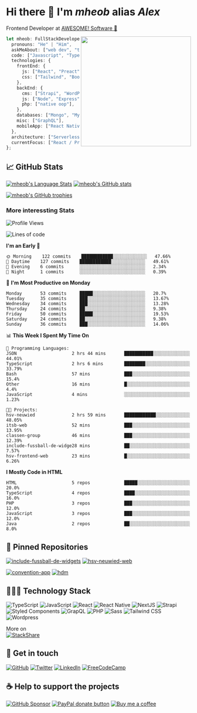 # Hi there 👋 I'm _mheob_ alias _Alex_

Frontend Developer at [AWESOME! Software 🚀](https://awesome-software.de/)

<img align='right' src="https://media.giphy.com/media/M9gbBd9nbDrOTu1Mqx/giphy.gif" width="300">

```ts
let mheob: FullStackDeveloper = {
  pronouns: "He" | "Him",
  askMeAbout: ["web dev", "tech", "soccer", "open source"],
  code: ["Javascript", "Typescript", "PHP"],
  technologies: {
    frontEnd: {
      js: ["React", "Preact", "NextJS"],
      css: ["Tailwind", "Bootstrap", "Styled-Components"],
    },
    backEnd: {
      cms: ["Strapi", "WordPress", "Craft CMS"],
      js: ["Node", "Express"],
      php: ["native oop"],
    },
    databases: ["Mongo", "MySql", "SQLite"],
    misc: ["GraphQL"],
    mobileApp: ["React Native"],
  },
  architecture: ["Serverless", "PWA", "SPA"],
  currentFocus: ["React / Preact", "open source"],
};
```

## 📈 GitHub Stats

[![mheob's Language Stats](https://github-readme-stats.vercel.app/api/top-langs/?username=mheob&langs_count=3&hide=c%23,css,html,java,inno%20setup,shell&theme=nord)](https://github.com/mheob)
[![mheob's GitHub stats](https://github-readme-stats.vercel.app/api?username=mheob&show_icons=true&include_all_commits=true&line_height=27&theme=nord)](https://github.com/mheob)

[![mheob's GitHub trophies](https://github-profile-trophy.vercel.app/?username=mheob&theme=nord)](https://github.com/mheob)

### More interessting Stats

<!--START_SECTION:waka-->
![Profile Views](http://img.shields.io/badge/Profile%20Views-71-blue)

![Lines of code](https://img.shields.io/badge/From%20Hello%20World%20I%27ve%20Written-614121%20lines%20of%20code-blue)

**I'm an Early 🐤** 

```text
🌞 Morning    122 commits    ████████████░░░░░░░░░░░░░   47.66% 
🌆 Daytime    127 commits    ████████████░░░░░░░░░░░░░   49.61% 
🌃 Evening    6 commits      ░░░░░░░░░░░░░░░░░░░░░░░░░   2.34% 
🌙 Night      1 commits      ░░░░░░░░░░░░░░░░░░░░░░░░░   0.39%

```
📅 **I'm Most Productive on Monday** 

```text
Monday       53 commits     █████░░░░░░░░░░░░░░░░░░░░   20.7% 
Tuesday      35 commits     ███░░░░░░░░░░░░░░░░░░░░░░   13.67% 
Wednesday    34 commits     ███░░░░░░░░░░░░░░░░░░░░░░   13.28% 
Thursday     24 commits     ██░░░░░░░░░░░░░░░░░░░░░░░   9.38% 
Friday       50 commits     █████░░░░░░░░░░░░░░░░░░░░   19.53% 
Saturday     24 commits     ██░░░░░░░░░░░░░░░░░░░░░░░   9.38% 
Sunday       36 commits     ███░░░░░░░░░░░░░░░░░░░░░░   14.06%

```


📊 **This Week I Spent My Time On** 

```text
💬 Programming Languages: 
JSON                     2 hrs 44 mins       ███████████░░░░░░░░░░░░░░   44.01% 
TypeScript               2 hrs 6 mins        ████████░░░░░░░░░░░░░░░░░   33.79% 
Bash                     57 mins             ███░░░░░░░░░░░░░░░░░░░░░░   15.4% 
Other                    16 mins             █░░░░░░░░░░░░░░░░░░░░░░░░   4.4% 
JavaScript               4 mins              ░░░░░░░░░░░░░░░░░░░░░░░░░   1.23%

🐱‍💻 Projects: 
hsv-neuwied              2 hrs 59 mins       ████████████░░░░░░░░░░░░░   48.05% 
itsb-web                 52 mins             ███░░░░░░░░░░░░░░░░░░░░░░   13.95% 
classen-group            46 mins             ███░░░░░░░░░░░░░░░░░░░░░░   12.39% 
include-fussball-de-widge28 mins             ██░░░░░░░░░░░░░░░░░░░░░░░   7.57% 
hsv-frontend-web         23 mins             █░░░░░░░░░░░░░░░░░░░░░░░░   6.26%

```

**I Mostly Code in HTML** 

```text
HTML                     5 repos             █████░░░░░░░░░░░░░░░░░░░░   20.0% 
TypeScript               4 repos             ████░░░░░░░░░░░░░░░░░░░░░   16.0% 
PHP                      3 repos             ███░░░░░░░░░░░░░░░░░░░░░░   12.0% 
JavaScript               3 repos             ███░░░░░░░░░░░░░░░░░░░░░░   12.0% 
Java                     2 repos             ██░░░░░░░░░░░░░░░░░░░░░░░   8.0%

```



<!--END_SECTION:waka-->

## 📌 Pinned Repositories

[![include-fussball-de-widgets](https://github-readme-stats.vercel.app/api/pin/?username=mheob&repo=include-fussball-de-widgets&theme=nord)](https://github.com/mheob/include-fussball-de-widgets)
[![hsv-neuwied-web](https://github-readme-stats.vercel.app/api/pin/?username=mheob&repo=hsv-neuwied-web&theme=nord)](https://github.com/mheob/hsv-neuwied-web)

[![convention-app](https://github-readme-stats.vercel.app/api/pin/?username=100herz&repo=convention-app&theme=nord)](https://github.com/100herz/convention-app)
[![hdm](https://github-readme-stats.vercel.app/api/pin/?username=100herz&repo=hdm&theme=nord)](https://github.com/100herz/hdm)

## 🧑🏽‍💻 Technology Stack

![TypeScript](https://img.shields.io/badge/TypeScript-007ACC.svg?&style=for-the-badge&logo=typescript&logoColor=white)
![JavaScript](https://img.shields.io/badge/JavaScript-F7DF1E.svg?&style=for-the-badge&logo=javascript&logoColor=black)
![React](https://img.shields.io/badge/React-20232a.svg?&style=for-the-badge&logo=react&logoColor=%2361DAFB)
![React Native](https://img.shields.io/badge/React_Native-20232a.svg?&style=for-the-badge&logo=react&logoColor=%2361DAFB)
![NextJS](https://img.shields.io/badge/NextJs-000000?style=for-the-badge&logo=next.js&logoColor=white)
![Strapi](https://img.shields.io/badge/Strapi-2f2e8b?style=for-the-badge&logo=strapi&logoColor=white)
![Styled Components](https://img.shields.io/badge/Styled_Components-db7093?style=for-the-badge&logo=styled-components&logoColor=white)
![GrapQL](https://img.shields.io/badge/GrapQL-e10098?style=for-the-badge&logo=graphql&logoColor=white)
![PHP](https://img.shields.io/badge/php-777BB4.svg?&style=for-the-badge&logo=php&logoColor=white)
![Sass](https://img.shields.io/badge/sass-CC6699.svg?&style=for-the-badge&logo=sass&logoColor=white)
![Tailwind CSS](https://img.shields.io/badge/tailwindcss-38B2AC.svg?&style=for-the-badge&logo=tailwind-css&logoColor=white)
![Wordpress](https://img.shields.io/badge/Wordpress-21759b?style=for-the-badge&logo=wordpress&logoColor=white)

More on\
[![StackShare](https://img.shields.io/badge/StackShare-008ff9.svg?style=for-the-badge&logo=stackshare&logoColor=white)](https://stackshare.io/mheob/general)

## 💬 Get in touch

[![GitHub](https://img.shields.io/badge/github-100000.svg?&style=for-the-badge&logo=github&logoColor=white)](https://github.com/mheob)
[![Twitter](https://img.shields.io/badge/twitter-1da1f2.svg?&style=for-the-badge&logo=twitter&logoColor=white)](https://twitter.com/mheob_a)
[![LinkedIn](https://img.shields.io/badge/LinkedIn-0077b5.svg?style=for-the-badge&logo=linkedin&logoColor=white)](https://www.linkedin.com/in/itsb)
[![FreeCodeCamp](https://img.shields.io/badge/FreeCodeCamp-0a0b23.svg?style=for-the-badge&logo=freecodecamp&logoColor=white)](https://www.freecodecamp.org/mheob)

## ☕️ Help to support the projects

[![GitHub Sponsor](https://img.shields.io/badge/Sponsor-%23100000.svg?&style=for-the-badge&logo=github&logoColor=white)](https://github.com/sponsors/mheob)
[![PayPal donate button](https://img.shields.io/badge/paypal-%2300457C.svg?&style=for-the-badge&logo=paypal&logoColor=white)](https://www.paypal.me/mheob)
[![Buy me a coffee](https://img.shields.io/badge/Buy%20me%20a%20coffee-ff813f.svg?style=for-the-badge&logo=buy%20me%20a%20coffee&logoColor=white)](https://www.buymeacoffee.com/mheob)
